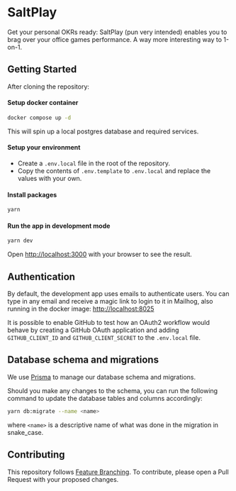 # SaltPlay

Get your personal OKRs ready: SaltPlay (pun very intended) enables you to brag over your office games performance.
A way more interesting way to 1-on-1.

## Getting Started

After cloning the repository:

#### Setup docker container

```bash
docker compose up -d
```

This will spin up a local postgres database and required services.

#### Setup your environment

- Create a `.env.local` file in the root of the repository.
- Copy the contents of `.env.template` to `.env.local` and replace the values with your own.

#### Install packages

```bash
yarn
```

#### Run the app in development mode

```bash
yarn dev
```

Open [http://localhost:3000](http://localhost:3000) with your browser to see the result.

## Authentication

By default, the development app uses emails to authenticate users. You can type in any email and receive a magic link to login to it in Mailhog, also running in the docker image: [http://localhost:8025](http://localhost:8025)

It is possible to enable GitHub to test how an OAuth2 workflow would behave by creating a GitHub OAuth application and adding `GITHUB_CLIENT_ID` and `GITHUB_CLIENT_SECRET` to the `.env.local` file.

## Database schema and migrations

We use [Prisma](https://www.prisma.io/) to manage our database schema and migrations.

Should you make any changes to the schema, you can run the following command to update the database tables and columns accordingly:

```bash
yarn db:migrate --name <name>
```

where `<name>` is a descriptive name of what was done in the migration in snake_case.

## Contributing

This repository follows [Feature Branching](https://www.atlassian.com/git/tutorials/comparing-workflows/feature-branch-workflow). To contribute, please open a Pull Request with your proposed changes.
